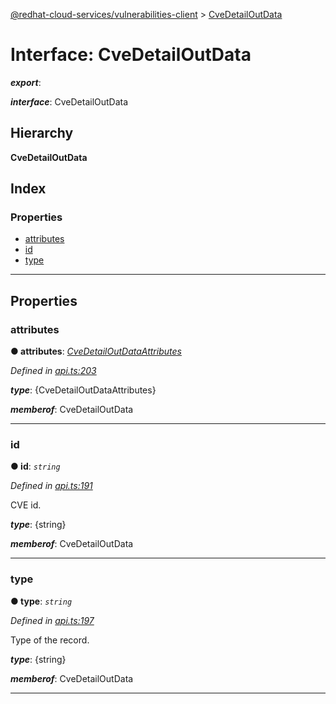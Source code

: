 [@redhat-cloud-services/vulnerabilities-client](../README.md) > [CveDetailOutData](../interfaces/cvedetailoutdata.md)

# Interface: CveDetailOutData

*__export__*: 

*__interface__*: CveDetailOutData

## Hierarchy

**CveDetailOutData**

## Index

### Properties

* [attributes](cvedetailoutdata.md#attributes)
* [id](cvedetailoutdata.md#id)
* [type](cvedetailoutdata.md#type)

---

## Properties

<a id="attributes"></a>

###  attributes

**● attributes**: *[CveDetailOutDataAttributes](cvedetailoutdataattributes.md)*

*Defined in [api.ts:203](https://github.com/RedHatInsights/javascript-clients/blob/master/packages/vulnerabilities/git-api/api.ts#L203)*

*__type__*: {CveDetailOutDataAttributes}

*__memberof__*: CveDetailOutData

___
<a id="id"></a>

###  id

**● id**: *`string`*

*Defined in [api.ts:191](https://github.com/RedHatInsights/javascript-clients/blob/master/packages/vulnerabilities/git-api/api.ts#L191)*

CVE id.

*__type__*: {string}

*__memberof__*: CveDetailOutData

___
<a id="type"></a>

###  type

**● type**: *`string`*

*Defined in [api.ts:197](https://github.com/RedHatInsights/javascript-clients/blob/master/packages/vulnerabilities/git-api/api.ts#L197)*

Type of the record.

*__type__*: {string}

*__memberof__*: CveDetailOutData

___

